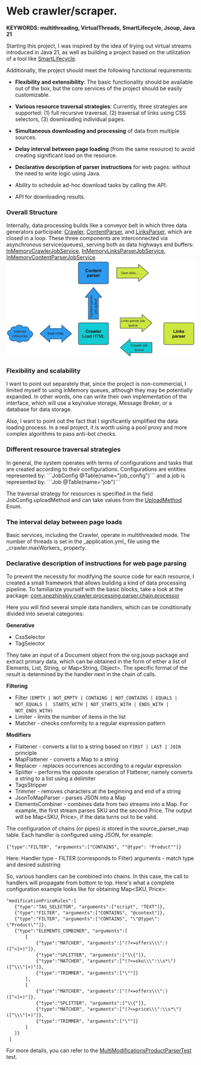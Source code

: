 <h1>Web crawler/scraper.</h1>

**KEYWORDS: multithreading, VirtualThreads, SmartLifecycle, Jsoup, Java 21**

Starting this project, I was inspired by the idea of trying out virtual streams 
introduced in Java 21, as well as building a project based on the utilization of
a tool like <a href="https://github.com/snezhinskiy/crawler/blob/main/src/main/java/com/snezhinskiy/crawler/processing/service/impl/CrawlerLifecycleService.java">SmartLifecycle</a>.

Additionally, the project should meet the following functional requirements:
- **Flexibility and extensibility**: The basic functionality should be 
  available out of the box, but the core services of the project 
  should be easily customizable.

- **Various resource traversal strategies**: Currently, three strategies are 
  supported: 
    (1) full recursive traversal, 
    (2) traversal of links using CSS selectors, 
    (3) downloading individual pages.

- **Simultaneous downloading and processing** of data from multiple sources.

- **Delay interval between page loading** (from the same resource) to avoid 
  creating significant load on the resource.

- **Declarative description of parser instructions** for web pages: without 
  the need to write logic using Java.

- Ability to schedule ad-hoc download tasks by calling the API.

- API for downloading results.


<h3>Overall Structure</h3>
Internally, data processing builds like a conveyor belt in which three data generators 
participate: <a href="https://github.com/snezhinskiy/crawler/blob/main/src/main/java/com/snezhinskiy/crawler/processing/service/impl/Crawler.java">Crawler</a>,
<a href="https://github.com/snezhinskiy/crawler/blob/main/src/main/java/com/snezhinskiy/crawler/processing/service/impl/ContentParser.java">ContentParser</a>, 
and <a href="https://github.com/snezhinskiy/crawler/blob/main/src/main/java/com/snezhinskiy/crawler/processing/service/impl/LinksParser.java">LinksParser</a>, which are closed in a loop. These 
three components are interconnected via asynchronous service(queues), serving both as 
data highways and buffers: 
<a href="https://github.com/snezhinskiy/crawler/blob/main/src/main/java/com/snezhinskiy/crawler/processing/service/impl/InMemoryCrawlerJobService.java">InMemoryCrawlerJobService</a>, 
<a href="https://github.com/snezhinskiy/crawler/blob/main/src/main/java/com/snezhinskiy/crawler/processing/service/impl/InMemoryLinksParserJobService.java">InMemoryLinksParserJobService</a>, 
<a href="https://github.com/snezhinskiy/crawler/blob/main/src/main/java/com/snezhinskiy/crawler/processing/service/impl/InMemoryContentParserJobService.java">InMemoryContentParserJobService</a>.
<br>
<img src="https://github.com/snezhinskiy/crawler/blob/main/scheme.jpg" />
<br>

<h3>Flexibility and scalability</h3>
I want to point out separately that, since the project is non-commercial, I limited 
myself to using inMemory queues, although they may be potentially expanded. In other 
words, one can write their own implementation of the interface, which will use a 
key/value storage, Message Broker, or a database for data storage.

Also, I want to point out the fact that I significantly simplified the data loading 
process. In a real project, it is worth using a pool proxy and more complex algorithms
to pass anti-bot checks.

<h3>Different resource traversal strategies</h3>
In general, the system operates with terms of configurations and tasks that are created 
according to their configurations. Configurations are entities represented by:
  ```JobConfig @Table(name="job_config")```
and a job is represented by: 
  ```Job @Table(name="job")```

The traversal strategy for resources is specified in the field JobConfig.uploadMethod 
and can take values from the <a href="https://github.com/snezhinskiy/crawler/blob/main/src/main/java/com/snezhinskiy/crawler/domain/embedded/UploadMethod.java">UploadMethod</a> Enum.


<h3>The interval delay between page loads</h3>
Basic services, including the Crawler, operate in multithreaded mode. The number of 
threads is set in the _application.yml_ file using the _crawler.maxWorkers_ property.

<h3>Declarative description of instructions for web page parsing</h3>
To prevent the necessity for modifying the source code for each resource, I created 
a small framework that allows building a kind of data processing pipeline. To 
familiarize yourself with the basic blocks, take a look at the package: 
<a href="https://github.com/snezhinskiy/crawler/tree/main/src/main/java/com/snezhinskiy/crawler/processing/parser/chain/processor">com.snezhinskiy.crawler.processing.parser.chain.processor</a>

Here you will find several simple data handlers, which can be conditionally divided 
into several categories:

**Generative**
- CssSelector
- TagSelector

They take an input of a Document object from the org.jsoup package and extract primary 
data, which can be obtained in the form of either a list of Elements, List<String>, 
String, or Map<String, Object>. The specific format of the result is determined by 
the handler next in the chain of calls.

**Filtering**
- Filter ```(EMPTY | NOT_EMPTY | CONTAINS | NOT_CONTAINS | EQUALS | NOT_EQUALS | 
STARTS_WITH | NOT_STARTS_WITH | ENDS_WITH | NOT_ENDS_WITH)```
- Limiter - limits the number of items in the list
- Matcher - checks conformity to a regular expression pattern

**Modifiers**
- Flattener - converts a list to a string based on ```FIRST | LAST | JOIN``` principle
- MapFlattener - converts a Map to a string
- Replacer - replaces occurrences according to a regular expression
- Splitter - performs the opposite operation of Flattener, namely converts a 
string to a list using a delimiter
- TagsStripper
- Trimmer - removes characters at the beginning and end of a string
- JsonToMapParser - parses JSON into a Map
- ElementsCombiner - combines data from two streams into a Map. For example, the first
stream parses SKU and the second Price. The output will be Map<SKU, Price>, if the 
data turns out to be valid.

The configuration of chains (or pipes) is stored in the source_parser_map table. 
Each handler is configured using JSON, for example:

```{"type":"FILTER", "arguments":["CONTAINS", ""@type": "Product""]}```

Here:
  Handler type - FILTER (corresponds to Filter)
  arguments - match type and desired substring

So, various handlers can be combined into chains. In this case, the call to 
handlers will propagate from bottom to top. Here's what a complete configuration 
example looks like for obtaining Map<SKU, Price>:

```
"modificationPriceRules":[
   {"type":"TAG_SELECTOR", "arguments":["script", "TEXT"]},
   {"type":"FILTER", "arguments":["CONTAINS", "@context"]},
   {"type":"FILTER", "arguments":["CONTAINS", "\"@type\": \"Product\""]},
   {"type":"ELEMENTS_COMBINER", "arguments":[
       [
           {"type":"MATCHER", "arguments":["(?<=offers\\\":)([^<]+)"]},
           {"type":"SPLITTER", "arguments":["\\{"]},
           {"type":"MATCHER", "arguments":["(?<=sku\\\":\\s*\")([^\\\"]+)"]},
           {"type":"TRIMMER", "arguments":["\""]}
       ],
       [
           {"type":"MATCHER", "arguments":["(?<=offers\\\":)([^<]+)"]},
           {"type":"SPLITTER", "arguments":["\\{"]},
           {"type":"MATCHER", "arguments":["(?<=price\\\":\\s*\")([^\\\"]+)"]},
           {"type":"TRIMMER", "arguments":["\""]}
       ]
   ]}
 ]
```
For more details, you can refer to the <a href="https://github.com/snezhinskiy/crawler/blob/main/src/test/java/com/snezhinskiy/crawler/processing/parser/MultiModificationsProductParserTest.java">MultiModificationsProductParserTest</a> test.
